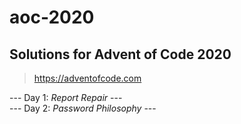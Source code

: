# aoc-2020
## Solutions for Advent of Code 2020  
> https://adventofcode.com
  
  
 --- Day 1: *Report Repair* ---  
 --- Day 2: *Password Philosophy* ---  
